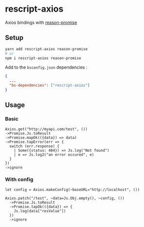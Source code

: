 # rescript-axios

Axios bindings with [reason-promise](https://github.com/aantron/promise)

## Setup

```bash
yarn add rescript-axios reason-promise
# or
npm i rescript-axios reason-promise
```

Add to the `bsconfig.json` dependencies :

```json
{
  ...
  "bs-dependencies": ["rescript-axios"]
}
```

## Usage

### Basic

```rescript
Axios.get("http://myapi.com/test", ())
->Promise.Js.toResult
->Promise.mapOk(({data}) => data)
->Promise.tapError(err => {
  switch (err.response) {
    | Some({status: 404}) => Js.log("Not found")
    | e => Js.log2("an error occured", e)
  }
})
->ignore
```

### With config

```rescript
let config = Axios.makeConfig(~baseURL="http://localhost", ())

Axios.patch("/test", ~data=Js.Obj.empty(), ~config, ())
  ->Promise.Js.toResult
  ->Promise.tapOk(({data}) => {
    Js.log(data["resValue"])
  })
  ->ignore
```
